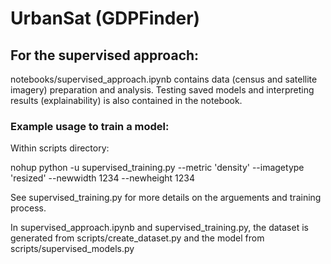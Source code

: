 # UrbanSat (GDPFinder)

## For the supervised approach:

notebooks/supervised_approach.ipynb contains data (census and satellite imagery) preparation and analysis. Testing saved models and interpreting results (explainability) is also contained in the notebook.

### Example usage to train a model:

Within scripts directory:

nohup python -u supervised_training.py --metric 'density' --imagetype 'resized' --newwidth 1234 --newheight 1234

See supervised_training.py for more details on the arguements and training process.

In supervised_approach.ipynb and supervised_training.py, the dataset is generated from scripts/create_dataset.py and the model from scripts/supervised_models.py
